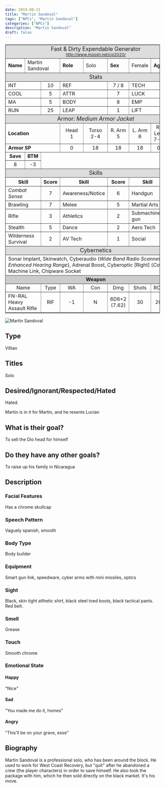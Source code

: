```yaml
---
date: 2019-08-21
title: "Martin Sandoval"
tags: ["NPCs", "Martin Sandoval"]
categories: ["NPCs"]
description: "Martin Sandoval"
draft: false
---
```


<center><table border="1"><tbody><tr><td colspan="9" bgcolor="#DDDDDD" align="center">
<font size="+1">Fast &amp; Dirty Expendable Generator</font><br>
<font size="-1"><a href="http://www.moosh.net/cp2020/">http://www.moosh.net/cp2020/</a></font>
</td></tr>
<tr><td><b>Name</b></td>
<td colspan="2">Martin Sandoval</td>
<td><b>Role</b></td><td>Solo
</td><td><b>Sex</b></td><td>Female</td>
<td><b>Age</b></td><td>22</td>
</tr><tr><td colspan="9" bgcolor="#DDDDDD" align="center">
<font size="+1">Stats</font><br>
</td></tr>
<tr><td colspan="2">INT</td><td align="center">10</td>
<td colspan="2">REF</td><td align="center">7 / 8</td>
<td colspan="2">TECH</td><td align="center">7</td>
</tr><tr><td colspan="2">COOL</td><td align="center">5</td>
<td colspan="2">ATTR</td><td align="center">7</td>
<td colspan="2">LUCK</td><td align="center">6</td>
</tr><tr><td colspan="2">MA</td><td align="center">5</td>
<td colspan="2">BODY</td><td align="center">8</td>
<td colspan="2">EMP</td><td align="center">2 / 6</td>
</tr><tr><td colspan="2">RUN</td><td align="center">25</td>
<td colspan="2">LEAP</td><td align="center">1</td>
<td colspan="2">LIFT</td><td align="center">40</td>
</tr><tr><td colspan="9" bgcolor="#DDDDDD" align="center">
<font size="+1">Armor: <i>Medium Armor Jacket</i></font>
</td></tr>
<tr><td colspan="3"><b>Location</b></td>
<td align="center">Head<br>1</td>
<td align="center">Torso<br>2-4</td>
<td align="center">R. Arm<br>5</td>
<td align="center">L. Arm<br>6</td>
<td align="center">R. Leg<br>7-8</td>
<td align="center">L. Leg<br>9-0</td>
</tr><tr>
<td colspan="3"><b>Armor SP</b></td>
<td align="center">  0</td>
<td align="center"> 18</td>
<td align="center"> 18</td>
<td align="center"> 18</td>
<td align="center">  0</td>
<td align="center">  0</td>
</tr>
<tr><td align="center"><b>Save</b></td><td align="center"><b>BTM<b></b></b></td>
<td rowspan="2" colspan="7"><center><img src="http://moosh.net/images/cp-hits.gif" alt="" align="middle">
</center></td></tr>
<tr><td align="center">8</td><td align="center">-3</td></tr>
<tr><td colspan="9" bgcolor="#DDDDDD" align="center">
<font size="+1">Skills</font><br>
</td></tr>
<tr><th colspan="2">Skill</th><th>Score</th><th colspan="2">Skill</th><th>Score</th><th colspan="2">Skill</th><th>Score</th></tr><tr><td colspan="2"><i>Combat Sense</i></td><td align="center">7</td>
<td colspan="2">Awareness/Notice</td><td align="center">6</td>
<td colspan="2">Handgun</td><td align="center">6</td></tr>
<tr><td colspan="2">Brawling</td><td align="center">7</td>
<td colspan="2">Melee</td><td align="center">5</td>
<td colspan="2">Martial Arts</td><td align="center">7</td></tr>
<tr><td colspan="2">Rifle</td><td align="center">3</td>
<td colspan="2">Athletics</td><td align="center">2</td>
<td colspan="2">Submachine gun</td><td align="center">7</td></tr>
<tr><td colspan="2">Stealth</td><td align="center">5</td>
<td colspan="2">Dance</td><td align="center">2</td>
<td colspan="2">Aero Tech</td><td align="center">1</td></tr>
<tr><td colspan="2">Wilderness Survival</td><td align="center">2</td>
<td colspan="2">AV Tech</td><td align="center">1</td>
<td colspan="2">Social</td><td align="center">2</td></tr>
<tr><td colspan="9" bgcolor="#DDDDDD" align="center">
<font size="+1">Cybernetics</font><br>
</td></tr>
<tr><td colspan="9">Sonar Implant, Skinwatch, Cyberaudio (<i>Wide Band Radio Scanner, Enhanced Hearing Range</i>), Adrenal Boost, Cyberoptic [Right] (<i>Color Shift</i>), Machine Link, Chipware Socket</td></tr>
<tr><td align="center" bgcolor="#cccccc" colspan="9"><b>Weapon</b></td></tr>
<tr><td align="center" colspan="2">Name</td><td align="center">Type</td><td align="center">WA</td><td align="center">Con</td><td align="center">Dmg</td><td align="center">Shots</td><td align="center">ROF</td><td align="center">Range</td></tr>
<tr><td colspan="2">FN-RAL Heavy Assault Rifle</td><td align="center">RIF</td><td align="center">-1</td><td align="center">N</td><td align="center">6D6+2 (7.62)</td><td align="center">30</td><td align="center">20</td><td align="center">400m</td></tr>
</tbody></table></center>

![Martin Sandoval](/images/npcs/martin-sandoval.jpg)

## Type

Villian

## Titles

Solo

## Desired/Ignorant/Respected/Hated

Hated.

Martin is in it for Martin, and he resents Lucian

## What is their goal?

To sell the Dio head for himself

## Do they have any other goals?

To raise up his family in Nicaragua

## Description

### Facial Features

Has a chrome skullcap

### Speech Pattern

Vaguely spanish, smooth

### Body Type

Body builder

### Equipment

Smart gun link, speedware, cyber arms with mini missiles, optics

### Sight

Black, skin tight atlhetic shirt, black steel toed boots, black tactical
pants. Red belt.

### Smell

Grease

### Touch

Smooth chrome

### Emotional State

#### Happy

"Nice"

#### Sad

"You made me do it, homes"

#### Angry

"This'll be on your grave, esse"

## Biography

Martin Sandoval is a professional solo, who has been around the block.
He used to work for West Coast Recovery, but "quit" after he abandoned
a crew (the player characters) in order to save himself. He also took
the package with him, which he then sold directly on the black market.
It's his move.
